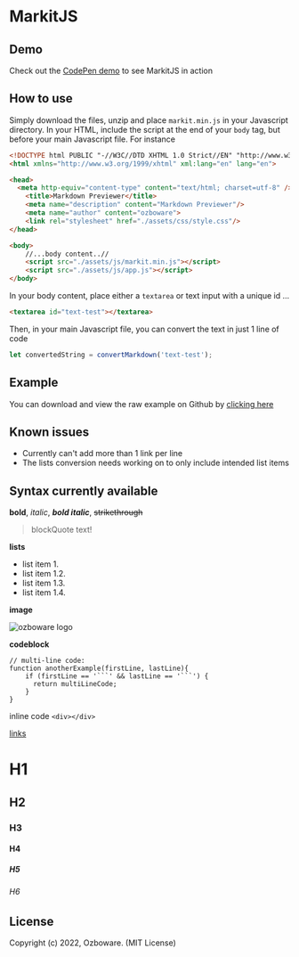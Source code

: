 # MarkitJS

## Demo

Check out the [CodePen demo](https://codepen.io/ozboware/full/qBxLqMp) to see MarkitJS in action

## How to use

Simply download the files, unzip and place ```markit.min.js``` in your Javascript directory. In your HTML, include the script at the end of your ```body``` tag, but before your main Javascript file. For instance

```html
<!DOCTYPE html PUBLIC "-//W3C//DTD XHTML 1.0 Strict//EN" "http://www.w3.org/TR/xhtml1/DTD/xhtml1-strict.dtd">
<html xmlns="http://www.w3.org/1999/xhtml" xml:lang="en" lang="en">

<head>
  <meta http-equiv="content-type" content="text/html; charset=utf-8" />
	<title>Markdown Previewer</title>
	<meta name="description" content="Markdown Previewer"/>
	<meta name="author" content="ozboware">
	<link rel="stylesheet" href="./assets/css/style.css"/>
</head>

<body>
	//...body content..//
	<script src="./assets/js/markit.min.js"></script>
	<script src="./assets/js/app.js"></script>
</body>
```
In your body content, place either a ```textarea``` or text input with a unique id ...

```html
<textarea id="text-test"></textarea>
```
Then, in your main Javascript file, you can convert the text in just 1 line of code

```javascript
let convertedString = convertMarkdown('text-test');
```

## Example

You can download and view the raw example on Github by [clicking here](https://github.com/ozboware/freeCodeCamp/tree/ozboware/Front%20End%20Development%20Libraries/Markdown%20Previewer)

## Known issues

- Currently can't add more than 1 link per line
- The lists conversion needs working on to only include intended list items

## Syntax currently available

**bold**, _italic_, **_bold italic_**, ~~strikethrough~~

> blockQuote text!

**lists**
- list item 1.
- list item 1.2.
- list item 1.3.
- list item 1.4.

**image**

![ozboware logo](https://profile-assets.showwcase.com/1639787918604.jpg)

**codeblock**
```
// multi-line code:
function anotherExample(firstLine, lastLine){
    if (firstLine == '```' && lastLine == '```') {
      return multiLineCode;
    }
}
```

inline code `<div></div>`

[links](https://ozboware.co.uk)

# H1
## H2
### H3
#### H4
##### H5
###### H6

## License

Copyright (c) 2022, Ozboware. (MIT License)
